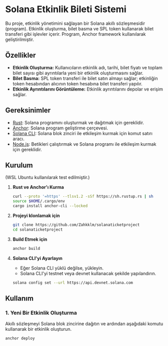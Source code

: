 # Solana Etkinlik Bileti Sistemi

Bu proje, etkinlik yönetimini sağlayan bir Solana akıllı sözleşmesidir (program). Etkinlik oluşturma, bilet basma ve SPL token kullanarak bilet transferi gibi işlevler içerir. Program, Anchor framework kullanılarak geliştirilmiştir.

## Özellikler

- **Etkinlik Oluşturma:** Kullanıcıların etkinlik adı, tarihi, bilet fiyatı ve toplam bilet sayısı gibi ayrıntılarla yeni bir etkinlik oluşturmasını sağlar.
- **Bilet Basma:** SPL token transferi ile bilet satın almayı sağlar; etkinliğin token hesabından alıcının token hesabına bilet transferi yapılır.
- **Etkinlik Ayrıntılarını Görüntüleme:** Etkinlik ayrıntılarını depolar ve erişim sağlar.

## Gereksinimler

- [Rust](https://www.rust-lang.org/): Solana programını oluşturmak ve dağıtmak için gereklidir.
- [Anchor](https://project-serum.github.io/anchor/): Solana program geliştirme çerçevesi.
- [Solana CLI](https://docs.solana.com/cli/install-solana-cli-tools): Solana blok zinciri ile etkileşim kurmak için komut satırı aracı.
- [Node.js](https://nodejs.org/): Betikleri çalıştırmak ve Solana programı ile etkileşim kurmak için gereklidir.

## Kurulum

(WSL Ubuntu kullanılarak test edilmiştir.)

1. **Rust ve Anchor'ı Kurma**

    ```bash
    curl --proto '=https' --tlsv1.2 -sSf https://sh.rustup.rs | sh
    source $HOME/.cargo/env
    cargo install anchor-cli --locked
    ```

2. **Projeyi klonlamak için**

    ```bash
    git clone https://github.com/Zahkklm/solanaticketproject
    cd solanaticketproject
    ```

3. **Build Etmek için**

    ```bash
    anchor build
    ```

4. **Solana CLI'yi Ayarlayın**

    - Eğer Solana CLI yüklü değilse, yükleyin.
    - Solana CLI'yi testnet veya devnet kullanacak şekilde yapılandırın.

    ```bash
    solana config set --url https://api.devnet.solana.com
    ```

## Kullanım

### 1. Yeni Bir Etkinlik Oluşturma

Akıllı sözleşmeyi Solana blok zincirine dağıtın ve ardından aşağıdaki komutu kullanarak bir etkinlik oluşturun.

```bash
anchor deploy
